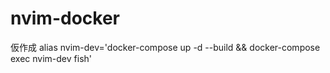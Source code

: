 # nvim-docker
仮作成
alias nvim-dev='docker-compose up -d --build && docker-compose exec nvim-dev fish'
